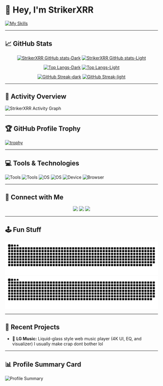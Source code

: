  # 👋 Hey, I'm StrikerXRR

[![My Skills](https://skillicons.dev/icons?i=js,html,css,lua,androidstudio,apple,blender,git,github,gcp,gradle,linux,windows,ai&perline=8)](https://skillicons.dev)

---

## 📈 GitHub Stats
<div align="center">

[![StrikerXRR GitHub stats-Dark](https://github-readme-stats.vercel.app/api?username=StrikerXRR&show_icons=true&theme=dark&bg_color=0d1117&hide_border=true#gh-dark-mode-only)](https://github.com/anuraghazra/github-readme-stats#gh-dark-mode-only)
[![StrikerXRR GitHub stats-Light](https://github-readme-stats.vercel.app/api?username=StrikerXRR&show_icons=true&theme=default&bg_color=ffffff&hide_border=true#gh-light-mode-only)](https://github.com/anuraghazra/github-readme-stats#gh-light-mode-only)

[![Top Langs-Dark](https://github-readme-stats.vercel.app/api/top-langs/?username=StrikerXRR&layout=donut&theme=dark&bg_color=0d1117&hide_border=true#gh-dark-mode-only)](https://github.com/anuraghazra/github-readme-stats#gh-dark-mode-only)
[![Top Langs-Light](https://github-readme-stats.vercel.app/api/top-langs/?username=StrikerXRR&layout=donut&theme=default&bg_color=ffffff&hide_border=true#gh-light-mode-only)](https://github.com/anuraghazra/github-readme-stats#gh-light-mode-only)

[![GitHub Streak-dark](https://streak-stats.demolab.com?user=StrikerXRR&theme=github-dark&hide_border=true&date_format=j%20M%5B%20Y%5D#gh-dark-mode-only)](https://git.io/streak-stats#gh-dark-mode-only)
[![GitHub Streak-light](https://streak-stats.demolab.com?user=StrikerXRR&theme=github&hide_border=true&date_format=j%20M%5B%20Y%5D#gh-light-mode-only)](https://git.io/streak-stats#gh-light-mode-only)

</div>

---

## 🧩 Activity Overview

![StrikerXRR Activity Graph](https://github-readme-activity-graph.vercel.app/graph?username=StrikerXRR&theme=github-dark&bg_color=0d1117&hide_border=true)

---

## 🏆 GitHub Profile Trophy

[![trophy](https://github-profile-trophy.vercel.app/?username=StrikerXRR&theme=onedark&no-frame=true&margin-w=15)](https://github.com/ryo-ma/github-profile-trophy)

---

## 💻 Tools & Technologies

![Tools](https://img.shields.io/badge/Editor-VS%20Code-blue?style=flat-square&logo=visualstudiocode)
![Tools](https://img.shields.io/badge/Editor-Android%20Studio-green?style=flat-square&logo=androidstudio)
![OS](https://img.shields.io/badge/OS-Windows%2011-blue?style=flat-square&logo=windows11)
![OS](https://img.shields.io/badge/OS-Linux-black?style=flat-square&logo=linux)
![Device](https://img.shields.io/badge/Device-Galaxy-black?style=flat-square&logo=samsung)
![Browser](https://img.shields.io/badge/Browser-Chrome-gray?style=flat-square&logo=googlechrome)

---

## 💬 Connect with Me

<p align="center">
  <a href="https://github.com/StrikerXRR"><img src="https://img.shields.io/badge/GitHub-StrikerXRR-181717?style=for-the-badge&logo=github"></a>
  <a href="https://discord.gg/"><img src="https://img.shields.io/badge/Discord-Join%20Chat-5865F2?style=for-the-badge&logo=discord&logoColor=white"></a>
  <a href="mailto:strikerxrr@example.com"><img src="https://img.shields.io/badge/Email-Contact%20Me-red?style=for-the-badge&logo=gmail&logoColor=white"></a>
</p>

---

## 🕹️ Fun Stuff

![GitHub Snake Dark](https://github.com/Platane/snk/raw/output/github-contribution-grid-snake-dark.svg#gh-dark-mode-only)
![GitHub Snake Light](https://github.com/Platane/snk/raw/output/github-contribution-grid-snake.svg#gh-light-mode-only)

---

## 🔧 Recent Projects

- 🎵 **LG Music:** Liquid-glass style web music player (4K UI, EQ, and visualizer)
I usually make crap dont bother lol
---

## 📊 Profile Summary Card

![Profile Summary](https://github-profile-summary-cards.vercel.app/api/cards/profile-details?username=StrikerXRR&theme=github_dark)
